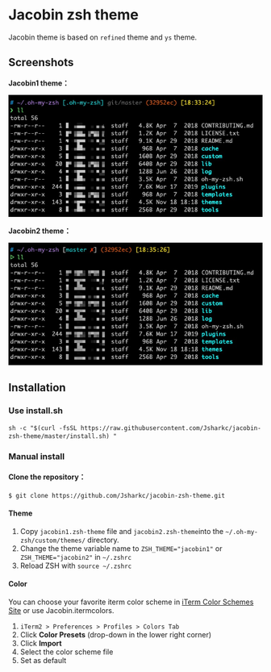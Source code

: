 # Jacobin zsh theme
Jacobin theme is based on `refined`   theme and `ys` theme. 

## Screenshots

**Jacobin1 theme：**

![demo](./jacobin1.png)

**Jacobin2 theme：**

![demo](./jacobin2.png)

## Installation

### Use install.sh

```shell
sh -c "$(curl -fsSL https://raw.githubusercontent.com/Jsharkc/jacobin-zsh-theme/master/install.sh) " 
```

### Manual install

#### Clone the repository：
```
$ git clone https://github.com/Jsharkc/jacobin-zsh-theme.git
```


#### Theme 
1. Copy `jacobin1.zsh-theme`  file and `jacobin2.zsh-theme`into the `~/.oh-my-zsh/custom/themes/` directory.
2. Change the theme variable name to `ZSH_THEME="jacobin1"` or `ZSH_THEME="jacobin2"` in `~/.zshrc`
3. Reload ZSH with `source ~/.zshrc`

#### Color
You can choose your favorite iterm color scheme in [iTerm Color Schemes Site](http://www.iterm2colorschemes.com) or use Jacobin.itermcolors.

1. `iTerm2 > Preferences > Profiles > Colors Tab`
2. Click **Color Presets** (drop-down in the lower right corner)
3. Click **Import**
4. Select the color scheme file
5. Set as default